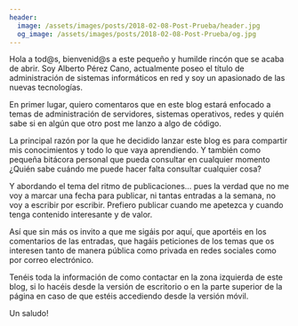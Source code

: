 ```yaml
---
header:
  image: /assets/images/posts/2018-02-08-Post-Prueba/header.jpg
  og_image: /assets/images/posts/2018-02-08-Post-Prueba/og.jpg
---
```


Hola a tod@s, bienvenid@s a este pequeño y humilde rincón que se acaba de abrir. Soy Alberto Pérez Cano, actualmente poseo el título de administración de sistemas informáticos en red y soy un apasionado de las nuevas tecnologías.

En primer lugar, quiero comentaros que en este blog estará enfocado a temas de administración de servidores, sistemas operativos, redes y quién sabe si en algún que otro post me lanzo a algo de código.

La principal razón por la que he decidido lanzar este blog es para compartir mis conocimientos y todo lo que vaya aprendiendo. Y también como pequeña bitácora personal que pueda consultar en cualquier momento ¿Quién sabe cuándo me puede hacer falta consultar cualquier cosa?

Y abordando el tema del ritmo de publicaciones… pues la verdad que no me voy a marcar una fecha para publicar, ni tantas entradas a la semana, no voy a escribir por escribir. Prefiero publicar cuando me apetezca y cuando tenga contenido interesante y de valor.

Así que sin más os invito a que me sigáis por aquí, que aportéis en los comentarios de las entradas, que hagáis peticiones de los temas que os interesen tanto de manera pública como privada en redes sociales como por correo electrónico.

Tenéis toda la información de como contactar en la zona izquierda de este blog, si lo hacéis desde la versión de escritorio o en la parte superior de la página en caso de que estéis accediendo desde la versión móvil.

Un saludo!